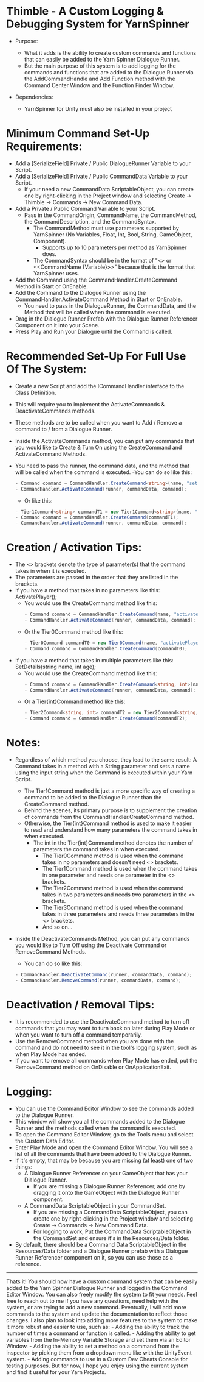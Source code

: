 # Thimble - A Custom Logging & Debugging System for YarnSpinner

- Purpose:
	- What it adds is the ability to create custom commands and functions that can easily be added to the Yarn Spinner Dialogue Runner.
	- But the main purpose of this system is to add logging for the commands and functions that are added to the Dialogue Runner via the AddCommandHandle and Add Function method with the Command Center Window and the Function Finder Window.

- Dependencies:
	- YarnSpinner for Unity must also be installed in your project

# Minimum Command Set-Up Requirements:
- Add a [SerializeField] Private / Public DialogueRunner Variable to your Script.
- Add a [SerializeField] Private / Public CommandData Variable to your Script.
	- If your need a new CommandData ScriptableObject, you can create one by right-clicking in the Project window and selecting Create -> Thimble -> Commands -> New Command Data.
- Add a Private / Public Command Variable to your Script.
	- Pass in the CommandOrigin, CommandName, the CommandMethod, the CommandDescription, and the CommandSyntax.
		- The CommandMethod must use parameters supported by YarnSpinner (No Variables, Float, Int, Bool, String, GameObject, Component).
			- Supports up to 10 parameters per method as YarnSpinner does.
		- The CommandSyntax should be in the format of "<<CommandName>> or <<CommandName {Variable}>>" because that is the format that YarnSpinner uses.
- Add the Command using the CommandHandler.CreateCommand Method in Start or OnEnable.
- Add the Command to the Dialogue Runner using the CommandHandler.ActivateCommand Method in Start or OnEnable.
	- You need to pass in the DialogueRunner, the CommandData, and the Method that will be called when the command is executed.
- Drag in the Dialogue Runner Prefab with the Dialogue Runner Referencer Component on it into your Scene.
- Press Play and Run your Dialogue until the Command is called.

# Recommended Set-Up For Full Use Of The System:
- Create a new Script and add the ICommandHandler interface to the Class Definition. 
- This will require you to implement the ActivateCommands & DeactivateCommands methods. 
- These methods are to be called when you want to Add / Remove a command to / from a Dialogue Runner. 


- Inside the ActivateCommands method, you can put any commands that you would like to Create & Turn On using the CreateCommand and ActivateCommand Methods.
- You need to pass the runner, the command data, and the method that will be called when the command is executed.
	-You can do so like this:
	```csharp
	- Command command = CommandHandler.CreateCommand<string>(name, "setName", SetName, "Sets the player's name", "<<setName {name}>>");
	- CommandHandler.ActivateCommand(runner, commandData, command);
	```
	- Or like this:
	```csharp
	- Tier1Command<string> commandT1 = new Tier1Command<string>(name, "setName", SetName, "Sets the player's name", "<<setName {name}>>");
	- Command command = CommandHandler.CreateCommand(commandT1);
	- CommandHandler.ActivateCommand(runner, commandData, command);
	```

# Creation / Activation Tips:
- The <> brackets denote the type of parameter(s) that the command takes in when it is executed.
- The parameters are passed in the order that they are listed in the brackets.
- If you have a method that takes in no parameters like this: ActivatePlayer();
	- You would use the CreateCommand method like this:
 		```csharp
		- Command command = CommandHandler.CreateCommand(name, "activatePlayer", ActivatePlayer, "Activates the player", "<<activatePlayer>>");
		- CommandHandler.ActivateCommand(runner, commandData, command);
   		```
	- Or the Tier0Command method like this:
		```csharp
		- Tier0Command commandT0 = new Tier0Command(name, "activatePlayer", ActivatePlayer, "Activates the player", "<<activatePlayer>>");
		- Command command = CommandHandler.CreateCommand(commandT0);
- If you have a method that takes in multiple parameters like this: SetDetails(string name, int age);
	- You would use the CreateCommand method like this:
		```csharp
		- Command command = CommandHandler.CreateCommand<string, int>(name, "setDetails", SetDetails, "Sets the player's name and age", "<<setDetails {name} {age}>>");
		- CommandHandler.ActivateCommand(runner, commandData, command);
	- Or a Tier{int}Command method like this:
		```csharp
		- Tier2Command<string, int> commandT2 = new Tier2Command<string, int>(name, "setDetails", SetDetails, "Sets the player's name and age", "<<setDetails {name} {age}>>");
		- Command command = CommandHandler.CreateCommand(commandT2);
 		```
# Notes: 
- Regardless of which method you choose, they lead to the same result: A Command takes in a method with a String parameter and sets a name using the input string when the Command is executed within your Yarn Script.
	- The Tier1Command method is just a more specific way of creating a command to be added to the Dialogue Runner than the CreateCommand method.
	- Behind the scenes, its primary purpose is to supplement the creation of commands from the CommandHandler.CreateCommand method.
	- Otherwise, the Tier{int}Command method is used to make it easier to read and understand how many parameters the command takes in when executed.
		- The int in the Tier{int}Command method denotes the number of parameters the command takes in when executed.
			- The Tier0Command method is used when the command takes in no parameters and doesn't need <> brackets.
			- The Tier1Command method is used when the command takes in one parameter and needs one parameter in the <> brackets.
			- The Tier2Command method is used when the command takes in two parameters and needs two parameters in the <> brackets.
			- The Tier3Command method is used when the command takes in three parameters and needs three parameters in the <> brackets.
			- And so on...

- Inside the DeactivateCommands Method, you can put any commands you would like to Turn Off using the Deactivate Command or RemoveCommand Methods.
	- You can do so like this:
	```csharp
	- CommandHandler.DeactivateCommand(runner, commandData, command);
	- CommandHandler.RemoveCommand(runner, commandData, command);
	```

# Deactivation / Removal Tips: 
- It is recommended to use the DeactivateCommand method to turn off commands that you may want to turn back on later during Play Mode or when you want to turn off a command temporarily.
- Use the RemoveCommand method when you are done with the command and do not need to see it in the tool's logging system, such as when Play Mode has ended. 
- If you want to remove all commands when Play Mode has ended, put the RemoveCommand method on OnDisable or OnApplicationExit.

# Logging:
- You can use the Command Editor Window to see the commands added to the Dialogue Runner.
- This window will show you all the commands added to the Dialogue Runner and the methods called when the command is executed.
- To open the Command Editor Window, go to the Tools menu and select the Custom Data Editor.
- Enter Play Mode and open the Command Editor Window. You will see a list of all the commands that have been added to the Dialogue Runner.
- If it's empty, that may be because you are missing (at least) one of two things: 
	- A Dialogue Runner Referencer on your GameObject that has your Dialogue Runner.
		- If you are missing a Dialogue Runner Referencer, add one by dragging it onto the GameObject with the Dialogue Runner component.
	- A CommandData ScriptableObject in your CommandSet.
		- If you are missing a CommandData ScriptableObject, you can create one by right-clicking in the Project window and selecting Create -> Commands -> New Command Data.
		- For logging to work, Put the CommandData ScriptableObject in the CommandSet and ensure it's in the Resources/Data folder.
- By default, there should be a Command Data ScriptableObject in the Resources/Data folder and a Dialogue Runner prefab with a Dialogue Runner Referencer component on it, so you can use those as a reference.

--------------------------------

Thats it! You should now have a custom command system that can be easily added to the Yarn Spinner Dialogue Runner and logged in the Command Editor Window.
You can also freely modify the system to fit your needs. Feel free to reach out to me if you have any questions, need help with the system, or are trying to add a new command.
Eventually, I will add more commands to the system and update the documentation to reflect those changes. 
I also plan to look into adding more features to the system to make it more robust and easier to use, such as: 
	- Adding the ability to track the number of times a command or function is called.
	- Adding the ability to get variables from the In-Memory Variable Storage and set them via an Editor Window.
	- Adding the ability to set a method on a command from the inspector by picking them from a dropdown menu like with the UnityEvent system.
	- Adding commands to use in a Custom Dev Cheats Console for testing purposes.
But for now, I hope you enjoy using the current system and find it useful for your Yarn Projects.
